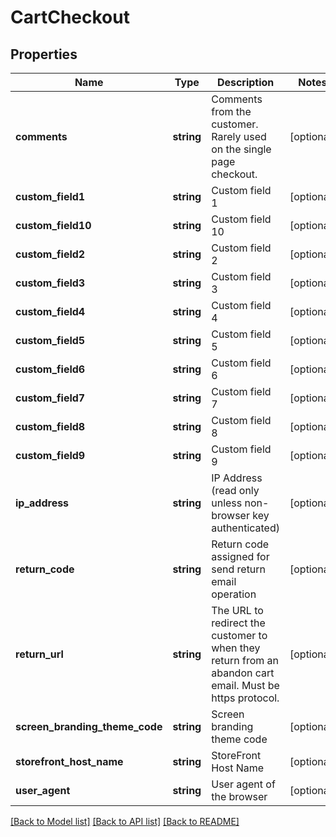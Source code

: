 # CartCheckout

## Properties
Name | Type | Description | Notes
------------ | ------------- | ------------- | -------------
**comments** | **string** | Comments from the customer.  Rarely used on the single page checkout. | [optional] 
**custom_field1** | **string** | Custom field 1 | [optional] 
**custom_field10** | **string** | Custom field 10 | [optional] 
**custom_field2** | **string** | Custom field 2 | [optional] 
**custom_field3** | **string** | Custom field 3 | [optional] 
**custom_field4** | **string** | Custom field 4 | [optional] 
**custom_field5** | **string** | Custom field 5 | [optional] 
**custom_field6** | **string** | Custom field 6 | [optional] 
**custom_field7** | **string** | Custom field 7 | [optional] 
**custom_field8** | **string** | Custom field 8 | [optional] 
**custom_field9** | **string** | Custom field 9 | [optional] 
**ip_address** | **string** | IP Address (read only unless non-browser key authenticated) | [optional] 
**return_code** | **string** | Return code assigned for send return email operation | [optional] 
**return_url** | **string** | The URL to redirect the customer to when they return from an abandon cart email.  Must be https protocol. | [optional] 
**screen_branding_theme_code** | **string** | Screen branding theme code | [optional] 
**storefront_host_name** | **string** | StoreFront Host Name | [optional] 
**user_agent** | **string** | User agent of the browser | [optional] 

[[Back to Model list]](../README.md#documentation-for-models) [[Back to API list]](../README.md#documentation-for-api-endpoints) [[Back to README]](../README.md)



